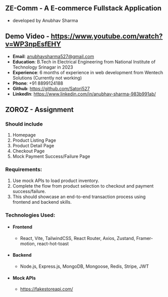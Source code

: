 

## ZE-Comm - A E-commerce Fullstack Application
- developed by Anubhav Sharma

## Demo Video - https://www.youtube.com/watch?v=WP3npEsfEHY

-  **Email**: anubhavsharma527@gmail.com
-  **Education**: B.Tech in Electrical Engineering from National Institute of Technology Srinagar in 2023
-  **Experience**: 6 months of experience in web development from Wentech Solutions (Currently not working)
-  **Phone**: +91 8899124188
-  **Github**: https://github.com/Satori527
-  **LinkedIn**: https://www.linkedin.com/in/anubhav-sharma-983b991ab/


## ZOROZ - Assignment
  ### Should include
  1. Homepage
  2. Product Listing Page
  3. Product Detail Page
  4. Checkout Page
  5. Mock Payment Success/Failure Page

### Requirements:
  1. Use mock APIs to load product inventory.
  2. Complete the flow from product selection to checkout and payment success/failure.
  3. This should showcase an end-to-end transaction process using frontend and backend skills.

### Technologies Used:

  - #### Frontend
    - React, Vite, TailwindCSS, React Router, Axios, Zustand, Framer-motion, react-hot-toast
  
  - #### Backend
    - Node.js, Express.js, MongoDB, Mongoose, Redis, Stripe, JWT
  
  - #### Mock APIs
    - https://fakestoreapi.com/